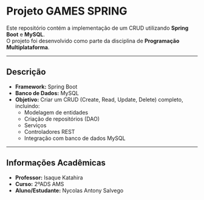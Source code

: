 # Projeto GAMES SPRING

Este repositório contém a implementação de um CRUD utilizando **Spring Boot** e **MySQL**.  
O projeto foi desenvolvido como parte da disciplina de **Programação Multiplataforma**.

---

## Descrição

- **Framework:** Spring Boot  
- **Banco de Dados:** MySQL  
- **Objetivo:** Criar um CRUD (Create, Read, Update, Delete) completo, incluindo:
  - Modelagem de entidades
  - Criação de repositórios (DAO)
  - Serviços
  - Controladores REST
  - Integração com banco de dados MySQL

---

## Informações Acadêmicas

- **Professor:** Isaque Katahira  
- **Curso:** 2ºADS AMS  
- **Aluno/Estudante:** Nycolas Antony Salvego  
